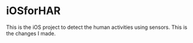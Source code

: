 # iOSforHAR
This is the iOS project to detect the human activities using sensors. 
This is the changes I made. 

